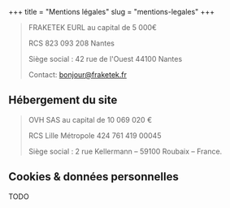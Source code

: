 +++
title = "Mentions légales"
slug = "mentions-legales"
+++

> FRAKETEK EURL au capital de 5 000€
>
> RCS 823 093 208 Nantes
>
> Siège social : 42 rue de l'Ouest 44100 Nantes
>
> Contact: bonjour@fraketek.fr

## Hébergement du site

> OVH SAS au capital de 10 069 020 €
>
> RCS Lille Métropole 424 761 419 00045
>
> Siège social : 2 rue Kellermann – 59100 Roubaix – France.

## Cookies & données personnelles

TODO
